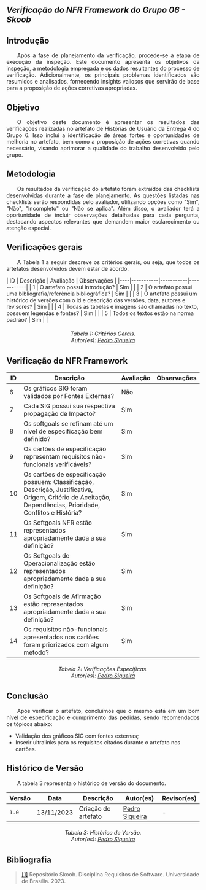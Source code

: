 ## ***Verificação do NFR Framework do Grupo 06 - Skoob***

## **Introdução**
<p align="justify"> 
&emsp;&emsp;Após a fase de planejamento da verificação, procede-se à etapa de execução da inspeção. Este documento apresenta os objetivos da inspeção, a metodologia empregada e os dados resultantes do processo de verificação. Adicionalmente, os principais problemas identificados são resumidos e analisados, fornecendo insights valiosos que servirão de base para a proposição de ações corretivas apropriadas.
</p>

## **Objetivo**
<p align="justify"> 
&emsp;&emsp;O objetivo deste documento é apresentar os resultados das verificações realizadas no artefato de Histórias de Usuário da Entrega 4 do Grupo 6. Isso inclui a identificação de áreas fortes e oportunidades de melhoria no artefato, bem como a proposição de ações corretivas quando necessário, visando aprimorar a qualidade do trabalho desenvolvido pelo grupo.
</p>

## **Metodologia**
<p align="justify"> 
&emsp;&emsp;Os resultados da verificação do artefato foram extraídos das checklists desenvolvidas durante a fase de planejamento. As questões listadas nas checklists serão respondidas pelo avaliador, utilizando opções como "Sim", "Não", "Incompleto" ou "Não se aplica". Além disso, o avaliador terá a oportunidade de incluir observações detalhadas para cada pergunta, destacando aspectos relevantes que demandem maior esclarecimento ou atenção especial.
</p>

## **Verificações gerais**
<p align="justify"> 
&emsp;&emsp;A Tabela 1 a seguir descreve os critérios gerais, ou seja, que todos os artefatos desenvolvidos devem estar de acordo.
</p>
| ID | Descrição | Avaliação | Observações |
|----|-----------|-----------|------------|
| 1  | O artefato possui introdução? | Sim | |
| 2  | O artefato possui uma bibliografia/referência bibliográfica? | Sim | |
| 3  | O artefato possui um histórico de versões com o id e descrição das versões, data, autores e revisores? | Sim | |
| 4  | Todas as tabelas e imagens são chamadas no texto, possuem legendas e fontes? | Sim | |
| 5  | Todos os textos estão na norma padrão? | Sim | |

<center>
<h6> Tabela 1: Critérios Gerais.
<br/> Autor(es): <a href="https://github.com/PedroSiq">Pedro Siqueira</a></h6>
</center>

## **Verificação do NFR Framework**
| ID | Descrição | Avaliação | Observações |
|----|-----------|-----------|------------|
| 6  | Os gráficos SIG foram validados por Fontes Externas? | Não | |
| 7  | Cada SIG possui sua respectiva propagação de Impacto? | Sim | |
| 8  | Os softgoals se refinam até um nível de especificação bem definido? | Sim | |
| 9  | Os cartões de especificação representam requisitos não-funcionais verificáveis? | Sim | |
| 10 | Os cartões de especificação possuem: Classificação, Descrição, Justificativa, Origem, Critério de Aceitação, Dependências, Prioridade, Conflitos e História? | Sim | |
| 11 | Os Softgoals NFR estão representados apropriadamente dada a sua definição? | Sim | |
| 12 | Os Softgoals de Operacionalização estão representados apropriadamente dada a sua definição? | Sim | |
| 13 | Os Softgoals de Afirmação estão representados apropriadamente dada a sua definição? | Sim | |
| 14 | Os requisitos não-funcionais apresentados nos cartões foram priorizados com algum método? | Sim | |

<center>
<h6> Tabela 2: Verificações Específicas.
<br/> Autor(es): <a href="https://github.com/PedroSiq">Pedro Siqueira</a></h6>
</center>


## **Conclusão**
<p align="justify"> 
&emsp;&emsp;Após verificar o artefato, concluímos que o mesmo está em um bom nível de especificação e cumprimento das pedidas, sendo recomendados os tópicos abaixo: 
<ul>
<li>Validação dos gráficos SIG com fontes externas;</li>
<li>Inserir ultralinks para os requisitos citados durante o artefato nos cartões.</li>
</ul>

</p>


## **Histórico de Versão**
<p align="justify">
&emsp;&emsp;A tabela 3 representa o histórico de versão do documento.
</p>

| Versão | Data | Descrição | Autor(es)| Revisor(es)|
|--------|------|-----------|----------|------------|
|`1.0` | 13/11/2023 | Criação do artefato | [Pedro Siqueira](https://github.com/PedroSiq) | - |

<center>
<h6> Tabela 3: Histórico de Versão.
<br/> Autor(es): <a href="https://github.com/PedroSiq">Pedro Siqueira</a></h6>
</center>

## **Bibliografia**

> <a href="https://requisitos-de-software.github.io/2023.2-Skoob/modelagem/nfr_framework/">[1]</a> Repositório Skoob. Disciplina Requisitos de Software. Universidade de Brasília. 2023.
